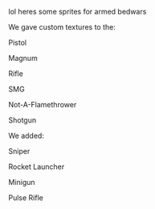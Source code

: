 lol heres some sprites for armed bedwars

We gave custom textures to the:

Pistol

Magnum

Rifle

SMG

Not-A-Flamethrower

Shotgun



We added:

Sniper

Rocket Launcher

Minigun

Pulse Rifle
